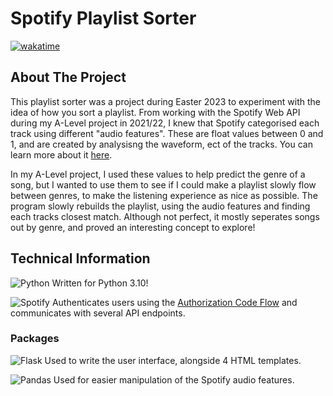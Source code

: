 # Spotify Playlist Sorter
[![wakatime](https://wakatime.com/badge/user/aa966dfd-2ee1-42d6-8b74-530c65d62ac0/project/06685a36-b494-471d-8e5d-22fa20d885b7.svg)](https://wakatime.com/badge/user/aa966dfd-2ee1-42d6-8b74-530c65d62ac0/project/06685a36-b494-471d-8e5d-22fa20d885b7)

## About The Project
This playlist sorter was a project during Easter 2023 to experiment with the idea of how you sort a playlist. From working with the Spotify Web API during my A-Level project in 2021/22, I knew that Spotify categorised each track using different "audio features". These are float values between 0 and 1, and are created by analysisng the waveform, ect of the tracks. You can learn more about it [here](https://developer.spotify.com/documentation/web-api/reference/get-audio-features). 

In my A-Level project, I used these values to help predict the genre of a song, but I wanted to use them to see if I could make a playlist slowly flow between genres, to make the listening experience as nice as possible. The program slowly rebuilds the playlist, using the audio features and finding each tracks closest match. Although not perfect, it mostly seperates songs out by genre, and proved an interesting concept to explore!

## Technical Information
![Python](https://img.shields.io/badge/python-3670A0?style=flat-squared&logo=python&logoColor=ffdd54) 
Written for Python 3.10!

![Spotify](https://img.shields.io/badge/Spotify-1ED760?style=flat-squared&logo=spotify&logoColor=white)
Authenticates users using the [Authorization Code Flow](https://developer.spotify.com/documentation/web-api/tutorials/code-flow) and communicates with several API endpoints.

### Packages
![Flask](https://img.shields.io/badge/flask-%23000.svg?style=flat-squared&logo=flask&logoColor=white)
Used to write the user interface, alongside 4 HTML templates.

![Pandas](https://img.shields.io/badge/pandas-%23150458.svg?style=flat-squared&logo=pandas&logoColor=white)
Used for easier manipulation of the Spotify audio features.

